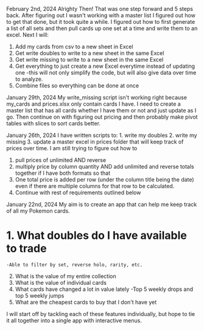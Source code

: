 February 2nd, 2024
Alrighty Then! That was one step forward and 5 steps back. After figuring out I wasn't working with a master list I figured out how to get that done, but it took quite a while. I figured out how to first generate a list of all sets and then pull cards up one set at a time and write them to an excel. Next I will:
1. Add my cards from csv to a new sheet in Excel
2. Get write doubles to write to a new sheet in the same Excel
3. Get write missing to write to a new sheet in the same Excel
4. Get everything to just create a new Excel everytime instead of updating one
    -this will not only simplify the code, but will also give data over time to analyze.
5. Combine files so everything can be done at once

January 29th, 2024
My write_missing script isn't working right because my_cards and prices.xlsx only contain cards I have. I need to create a master list that has all cards whether I have them or not and just update as I go. Then continue on with figuring out pricing and then probably make pivot tables with slices to sort cards better. 

January 26th, 2024
I have written scripts to: 1. write my doubles 2. write my missing 3. update a master excel in prices folder that will keep track of prices over time. I am still trying to figure out how to 
1. pull prices of unlimited AND reverse 
2. multiply price by column quantity AND add unlimited and reverse totals together if I have both formats so that 
3. One total price is added per row (under the column title being the date) even if there are multiple columns for that row to be calculated.
4. Continue with rest of requirements outlined below


January 22nd, 2024
My aim is to create an app that can help me keep track of all my Pokemon cards. 
# 1. What doubles do I have available to trade
    -Able to filter by set, reverse holo, rarity, etc. 
2. What is the value of my entire collection
3. What is the value of individual cards
4. What cards have changed a lot in value lately
    -Top 5 weekly drops and top 5 weekly jumps
5. What are the cheapest cards to buy that I don't have yet

I will start off by tackling each of these features individually, but hope to tie it all together into a single app with interactive menus. 